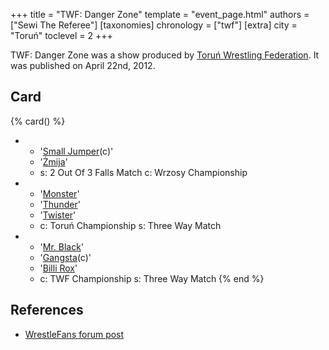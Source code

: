 +++
title = "TWF: Danger Zone"
template = "event_page.html"
authors = ["Sewi The Referee"]
[taxonomies]
chronology = ["twf"]
[extra]
city = "Toruń"
toclevel = 2
+++

TWF: Danger Zone was a show produced by [Toruń Wrestling Federation](@/o/twf.md). It was published on April 22nd, 2012.

## Card

{% card() %}
- - '[Small Jumper](@/w/small-jumper.md)(c)'
  - '[Żmija](@/w/zmija.md)'
  - s: 2 Out Of 3 Falls Match
    c: Wrzosy Championship
- - '[Monster](@/w/chris-hunter.md)'
  - '[Thunder](@/w/thunder.md)'
  - '[Twister](@/w/twister.md)'
  - c: Toruń Championship
    s: Three Way Match
- - '[Mr. Black](@/w/mr-black.md)'
  - '[Gangsta](@/w/gangsta.md)(c)'
  - '[Billi Rox](@/w/corin-mear.md)'
  - c: TWF Championship
    s: Three Way Match
{% end %}

## References

* [WrestleFans forum post](https://wrestlefans.pl/forum/viewtopic.php?f=59&t=29124)
